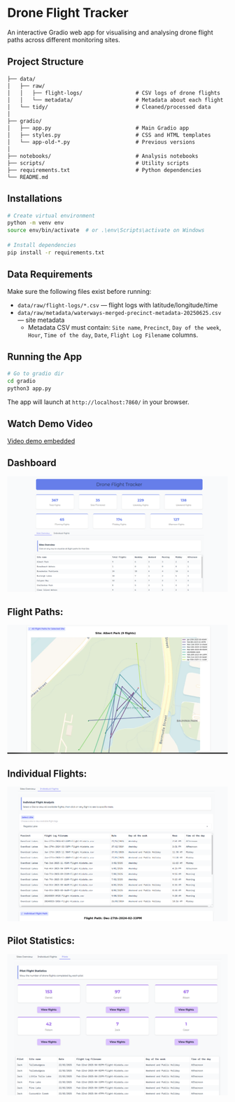 # Drone Flight Tracker
An interactive Gradio web app for visualising and analysing drone flight paths across different monitoring sites.

## Project Structure

```text
├── data/
│   ├── raw/
│   │   ├── flight-logs/                 # CSV logs of drone flights
│   │   └── metadata/                    # Metadata about each flight
│   └── tidy/                            # Cleaned/processed data
│
├── gradio/
│   ├── app.py                           # Main Gradio app
│   ├── styles.py                        # CSS and HTML templates
│   └── app-old-*.py                     # Previous versions
│
├── notebooks/                           # Analysis notebooks
├── scripts/                             # Utility scripts
├── requirements.txt                     # Python dependencies
└── README.md
```

## Installations
```bash
# Create virtual environment
python -m venv env
source env/bin/activate  # or .\env\Scripts\activate on Windows

# Install dependencies
pip install -r requirements.txt

```
## Data Requirements
Make sure the following files exist before running:
- `data/raw/flight-logs/*.csv` — flight logs with latitude/longitude/time
- `data/raw/metadata/waterways-merged-precinct-metadata-20250625.csv` — site metadata
    - Metadata CSV must contain: `Site name`, `Precinct`, `Day of the week`, `Hour`, `Time of the day`, `Date`, `Flight Log Filename` columns.

## Running the App
```bash
# Go to gradio dir
cd gradio
python3 app.py
```

The app will launch at `http://localhost:7860/` in your browser.

## Watch Demo Video
[Video demo embedded](docs/vid/dashboard-drone.mp4)

## Dashboard
![P1 Screenshot](docs/images/p1.PNG)

## Flight Paths:
![P2 Screenshot](docs/images/p2.PNG)

## Individual Flights:
![P3 Screenshot](docs/images/p3.PNG)

## Pilot Statistics:
![P4 Screenshot](docs/images/p4.PNG)





